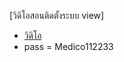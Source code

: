 [วิดิโอสอนติดตั้งระบบ view]
- <a href="https://goo.gl/3NZoWV" target="_blank">วิดิโอ</a> 
- pass = Medico112233